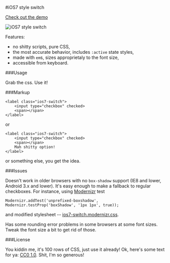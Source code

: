 #iOS7 style switch

[Check out the demo](http://wd.dizaina.net/en/experiments/ios7-style-switch/)

![iOS7 style switch](http://wd.dizaina.net/pics/ios7-style-switch/ios7-style-switch.png)

Features:

- no shitty scripts, pure CSS,
- the most accurate behavior, includes `:active` state styles,
- made with `em`s, sizes approprietaly to the font size,
- accessible from keyboard.

###Usage

Grab the css. Use it!

###Markup

    <label class="ios7-switch">
        <input type="checkbox" checked>
        <span></span>
    </label>

or

    <label class="ios7-switch">
        <input type="checkbox" checked>
        <span></span>
        Mah shitty option!
    </label>

or something else, you get the idea.

###Issues

Doesn't work in older browsers with no `box-shadow` support (IE8 and lower, Android 3.x and lower). It's easy enough to make a fallback to regular checkboxes. For instance, using [Modernizr](http://modernizr.com) test

    Modernizr.addTest('unprefixed-boxshadow', Modernizr.testProp('boxShadow', '1px 1px', true));

and modified stylesheet -- [ios7-switch.modernizr.css](https://github.com/wilddeer/ios7-switch/blob/master/ios7-switch.modernizr.css).

Has some rounding error problems in some browsers at some font sizes. Tweak the font size a bit to get rid of those.

###License

You kiddin me, it's 100 rows of CSS, just use it already! Ok, here's some text for ya: [CC0 1.0](http://creativecommons.org/publicdomain/zero/1.0/). Shit, I'm so generous!
